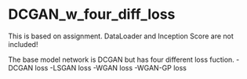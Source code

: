 # DCGAN_w_four_diff_loss

This is based on assignment.
DataLoader and  Inception Score are not included!


The base model network is DCGAN but has four different loss fuction.
-DCGAN loss
-LSGAN loss
-WGAN loss
-WGAN-GP loss
